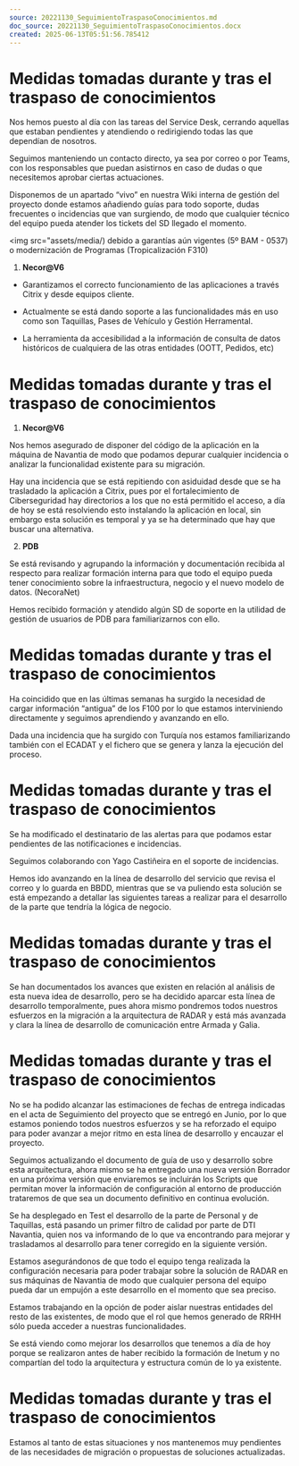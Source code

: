 ```yaml
---
source: 20221130_SeguimientoTraspasoConocimientos.md
doc_source: 20221130_SeguimientoTraspasoConocimientos.docx
created: 2025-06-13T05:51:56.785412
---
```

# Medidas tomadas durante y tras el traspaso de conocimientos

Nos hemos puesto al día con las tareas del Service Desk, cerrando
aquellas que estaban pendientes y atendiendo o redirigiendo todas las
que dependían de nosotros.

Seguimos manteniendo un contacto directo, ya sea por correo o por Teams,
con los responsables que puedan asistirnos en caso de dudas o que
necesitemos aprobar ciertas actuaciones.

Disponemos de un apartado “vivo” en nuestra Wiki interna de gestión del
proyecto donde estamos añadiendo guías para todo soporte, dudas
frecuentes o incidencias que van surgiendo, de modo que cualquier
técnico del equipo pueda atender los tickets del SD llegado el momento.

<img src="assets/media/) debido a garantías aún vigentes (5º
BAM - 0537) o modernización de Programas (Tropicalización F310)

1.  **Necor@V6**

- Garantizamos el correcto funcionamiento de las aplicaciones a través
  Citrix y desde equipos cliente.

- Actualmente se está dando soporte a las funcionalidades más en uso
  como son Taquillas, Pases de Vehículo y Gestión Herramental.

- La herramienta da accesibilidad a la información de consulta de datos
  históricos de cualquiera de las otras entidades (OOTT, Pedidos, etc)

# Medidas tomadas durante y tras el traspaso de conocimientos

1.  **Necor@V6**

Nos hemos asegurado de disponer del código de la aplicación en la
máquina de Navantia de modo que podamos depurar cualquier incidencia o
analizar la funcionalidad existente para su migración.

Hay una incidencia que se está repitiendo con asiduidad desde que se ha
trasladado la aplicación a Citrix, pues por el fortalecimiento de
Ciberseguridad hay directorios a los que no está permitido el acceso, a
día de hoy se está resolviendo esto instalando la aplicación en local,
sin embargo esta solución es temporal y ya se ha determinado que hay que
buscar una alternativa.

2.  **PDB**

Se está revisando y agrupando la información y documentación recibida al
respecto para realizar formación interna para que todo el equipo pueda
tener conocimiento sobre la infraestructura, negocio y el nuevo modelo
de datos. (NecoraNet)

Hemos recibido formación y atendido algún SD de soporte en la utilidad
de gestión de usuarios de PDB para familiarizarnos con ello.

# Medidas tomadas durante y tras el traspaso de conocimientos

Ha coincidido que en las últimas semanas ha surgido la necesidad de
cargar información “antigua” de los F100 por lo que estamos
interviniendo directamente y seguimos aprendiendo y avanzando en ello.

Dada una incidencia que ha surgido con Turquía nos estamos
familiarizando también con el ECADAT y el fichero que se genera y lanza
la ejecución del proceso.

# Medidas tomadas durante y tras el traspaso de conocimientos

Se ha modificado el destinatario de las alertas para que podamos estar
pendientes de las notificaciones e incidencias.

Seguimos colaborando con Yago Castiñeira en el soporte de incidencias.

Hemos ido avanzando en la línea de desarrollo del servicio que revisa el
correo y lo guarda en BBDD, mientras que se va puliendo esta solución se
está empezando a detallar las siguientes tareas a realizar para el
desarrollo de la parte que tendría la lógica de negocio.

# Medidas tomadas durante y tras el traspaso de conocimientos

Se han documentados los avances que existen en relación al análisis de
esta nueva idea de desarrollo, pero se ha decidido aparcar esta línea de
desarrollo temporalmente, pues ahora mismo pondremos todos nuestros
esfuerzos en la migración a la arquitectura de RADAR y está más avanzada
y clara la línea de desarrollo de comunicación entre Armada y Galia.

# Medidas tomadas durante y tras el traspaso de conocimientos

No se ha podido alcanzar las estimaciones de fechas de entrega indicadas
en el acta de Seguimiento del proyecto que se entregó en Junio, por lo
que estamos poniendo todos nuestros esfuerzos y se ha reforzado el
equipo para poder avanzar a mejor ritmo en esta línea de desarrollo y
encauzar el proyecto.

Seguimos actualizando el documento de guía de uso y desarrollo sobre
esta arquitectura, ahora mismo se ha entregado una nueva versión
Borrador en una próxima versión que enviaremos se incluirán los Scripts
que permitan mover la información de configuración al entorno de
producción trataremos de que sea un documento definitivo en continua
evolución.

Se ha desplegado en Test el desarrollo de la parte de Personal y de
Taquillas, está pasando un primer filtro de calidad por parte de DTI
Navantia, quien nos va informando de lo que va encontrando para mejorar
y trasladamos al desarrollo para tener corregido en la siguiente
versión.

Estamos asegurándonos de que todo el equipo tenga realizada la
configuración necesaria para poder trabajar sobre la solución de RADAR
en sus máquinas de Navantia de modo que cualquier persona del equipo
pueda dar un empujón a este desarrollo en el momento que sea preciso.

Estamos trabajando en la opción de poder aislar nuestras entidades del
resto de las existentes, de modo que el rol que hemos generado de RRHH
sólo pueda acceder a nuestras funcionalidades.

Se está viendo como mejorar los desarrollos que tenemos a día de hoy
porque se realizaron antes de haber recibido la formación de Inetum y no
compartían del todo la arquitectura y estructura común de lo ya
existente.

# Medidas tomadas durante y tras el traspaso de conocimientos

Estamos al tanto de estas situaciones y nos mantenemos muy pendientes de
las necesidades de migración o propuestas de soluciones actualizadas.

